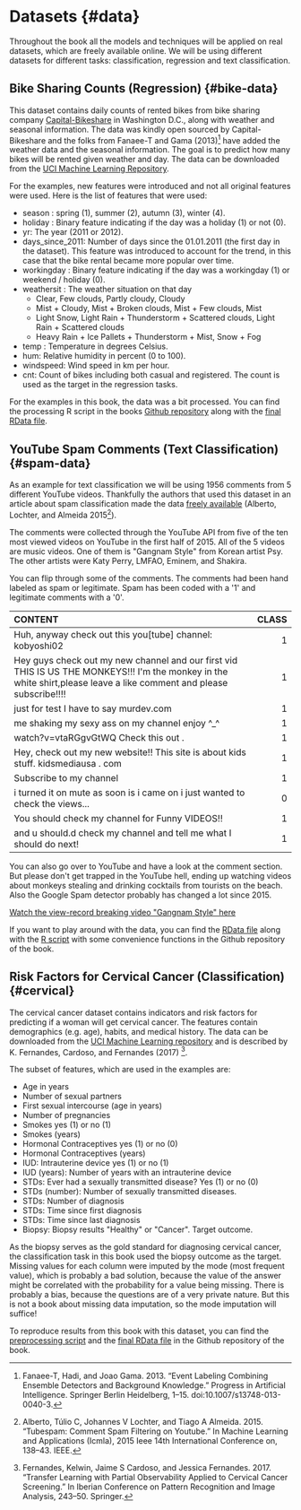 


# Datasets {#data}
Throughout the book all the models and techniques will be applied on real datasets, which are freely available online.
We will be using different datasets for different tasks:
classification, regression and text classification.

## Bike Sharing Counts (Regression) {#bike-data}
This dataset contains daily counts of rented bikes from bike sharing company [Capital-Bikeshare](https://www.capitalbikeshare.com/) in Washington D.C., along with weather and seasonal information.
The data was kindly open sourced by Capital-Bikeshare and the folks from Fanaee-T and Gama (2013)[^Fanaee] have added the weather data and the seasonal information.
The goal is to predict how many bikes will be rented given weather and day. 
The data can be downloaded from the [UCI Machine Learning Repository](http://archive.ics.uci.edu/ml/datasets/Bike+Sharing+Dataset).


For the examples, new features were introduced and not all original features were used.
Here is the list of features that were used:

- season : spring (1), summer (2), autumn (3), winter (4).
- holiday : Binary feature indicating if the day was a holiday (1) or not (0).
- yr: The year (2011 or 2012).
- days_since_2011: Number of days since the 01.01.2011 (the first day in the dataset). 
This feature was introduced to account for the trend, in this case that the bike rental became more popular over time.
- workingday : Binary feature indicating if the day was a workingday (1) or weekend / holiday (0).
- weathersit : The weather situation on that day
    - Clear, Few clouds, Partly cloudy, Cloudy
    - Mist + Cloudy, Mist + Broken clouds, Mist + Few clouds, Mist
    - Light Snow, Light Rain + Thunderstorm + Scattered clouds, Light Rain + Scattered clouds
    - Heavy Rain + Ice Pallets + Thunderstorm + Mist, Snow + Fog
- temp : Temperature in degrees Celsius.
- hum: Relative humidity in percent (0 to 100).
- windspeed: Wind speed in km per hour.
- cnt: Count of bikes including both casual and registered. 
The count is used as the target in the regression tasks.


For the examples in this book, the data was a bit processed.
You can find the processing R script in the books [Github repository](https://github.com/christophM/interpretable-ml-book/blob/master/R/get-bike-sharing-dataset.R) along with the [final RData file](https://github.com/christophM/interpretable-ml-book/blob/master/data/bike.RData).

## YouTube Spam Comments (Text Classification) {#spam-data}
As an example for text classification we will be using 1956 comments from 5 different YouTube videos.
Thankfully the authors that used this dataset in an article about spam classification made the data  [freely available](http://dcomp.sor.ufscar.br/talmeida/youtubespamcollection/) (Alberto, Lochter, and Almeida 2015[^Alberto]).

The comments were  collected through the YouTube API from five of the ten most viewed videos
on YouTube in the first half of 2015. All of the 5 videos are music videos.
One of them is "Gangnam Style" from Korean artist Psy. The other artists were Katy Perry, LMFAO, Eminem, and Shakira.


You can flip through some of the comments. The comments had been hand labeled as spam or legitimate.
Spam has been coded with a '1' and legitimate comments with a '0'.


|CONTENT                                                                                                                                                                | CLASS|
|:----------------------------------------------------------------------------------------------------------------------------------------------------------------------|-----:|
|Huh, anyway check out this you[tube] channel: kobyoshi02                                                                                                               |     1|
|Hey guys check out my new channel and our first vid THIS IS US THE  MONKEYS!!! I'm the monkey in the white shirt,please leave a like comment  and please subscribe!!!! |     1|
|just for test I have to say murdev.com                                                                                                                                 |     1|
|me shaking my sexy ass on my channel enjoy ^_^                                                                                                                         |     1|
|watch?v=vtaRGgvGtWQ   Check this out .                                                                                                                                 |     1|
|Hey, check out my new website!! This site is about kids stuff. kidsmediausa  . com                                                                                     |     1|
|Subscribe to my channel                                                                                                                                                |     1|
|i turned it on mute as soon is i came on i just wanted to check the  views...                                                                                          |     0|
|You should check my channel for Funny VIDEOS!!                                                                                                                         |     1|
|and u should.d check my channel and tell me what I should do next!                                                                                                     |     1|

You can also go over to YouTube and have a look at the comment section.
But please don't get trapped in the YouTube hell, ending up watching videos about monkeys stealing and drinking cocktails from tourists on the beach.
Also the Google Spam detector probably has changed a lot since 2015.

[Watch the view-record breaking video "Gangnam Style" here](https://www.youtube.com/watch?v=9bZkp7q19f0&feature=player_embedded)


If you want to play around with the data, you can find the [RData file](https://github.com/christophM/interpretable-ml-book/blob/master/data/ycomments.RData) along with the [R script](https://github.com/christophM/interpretable-ml-book/blob/master/R/get-SpamTube-dataset.R) with some convenience functions in the Github repository of the book.

## Risk Factors for Cervical Cancer (Classification) {#cervical}

The cervical cancer dataset contains indicators and risk factors for predicting if a woman will get cervical cancer.
The features contain demographics (e.g. age), habits, and medical history.
The data can be downloaded from the [UCI Machine Learning repository](https://archive.ics.uci.edu/ml/datasets/Cervical+cancer+%28Risk+Factors%29) and is described by K. Fernandes, Cardoso, and Fernandes (2017) [^Fernandes].

The subset of features, which are used in the examples are:

- Age in years
- Number of sexual partners
- First sexual intercourse (age in years)
- Number of pregnancies
- Smokes yes (1) or no (1)
- Smokes (years)
- Hormonal Contraceptives yes (1) or no (0)
- Hormonal Contraceptives (years)
- IUD: Intrauterine device yes (1) or no (1)
- IUD (years): Number of years with an intrauterine device
- STDs: Ever had a sexually transmitted disease? Yes (1) or no (0)
- STDs (number): Number of sexually transmitted diseases.
- STDs: Number of diagnosis
- STDs: Time since first diagnosis
- STDs: Time since last diagnosis
- Biopsy: Biopsy results "Healthy" or "Cancer". Target outcome.

As the biopsy serves as the gold standard for diagnosing cervical cancer, the classification task in this book used the biopsy outcome as the target.
Missing values for each column were imputed by the mode (most frequent value), which is probably a bad solution, because the value of the answer might be correlated with the probability for a value being missing.
There is probably a bias, because the questions are of a very private nature.
But this is not a book about missing data imputation, so the mode imputation will suffice!

To reproduce results from this book with this dataset, you can find the
[preprocessing script](https://github.com/christophM/interpretable-ml-book/blob/master/R/get-cervical-cancer-dataset.R) and the 
[final RData file](https://github.com/christophM/interpretable-ml-book/blob/master/data/cervical.RData) in the Github repository of the book.

[^Fanaee]: Fanaee-T, Hadi, and Joao Gama. 2013. “Event Labeling Combining Ensemble Detectors and Background Knowledge.” Progress in Artificial Intelligence. Springer Berlin Heidelberg, 1–15. doi:10.1007/s13748-013-0040-3.

[^Alberto]: Alberto, Túlio C, Johannes V Lochter, and Tiago A Almeida. 2015. “Tubespam: Comment Spam Filtering on Youtube.” In Machine Learning and Applications (Icmla), 2015 Ieee 14th International Conference on, 138–43. IEEE.

[^Fernandes]: Fernandes, Kelwin, Jaime S Cardoso, and Jessica Fernandes. 2017. “Transfer Learning with Partial Observability Applied to Cervical Cancer Screening.” In Iberian Conference on Pattern Recognition and Image Analysis, 243–50. Springer.
